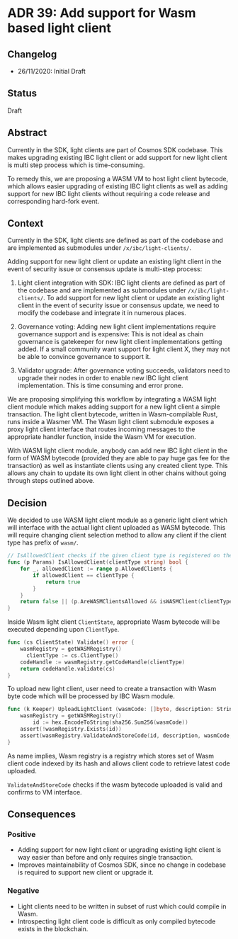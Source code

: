 # ADR 39: Add support for Wasm based light client

## Changelog

- 26/11/2020: Initial Draft

## Status

Draft

## Abstract

Currently in the SDK, light clients are part of Cosmos SDK codebase. This makes upgrading existing IBC light client or add
support for new light client is multi step process which is time-consuming.

To remedy this, we are proposing a WASM VM to host light client bytecode, which allows easier upgrading of
existing IBC light clients as well as adding support for new IBC light clients without requiring a code release and corresponding
hard-fork event.

## Context
Currently in the SDK, light clients are defined as part of the codebase and are implemented as submodules under
`/x/ibc/light-clients/`.

Adding support for new light client or update an existing light client in the event of security
issue or consensus update is multi-step process:

1. Light client integration with SDK: IBC light clients are defined as part of the codebase and are implemented as
submodules under `/x/ibc/light-clients/`. To add support for new light client or update an existing light client in the
event of security issue or consensus update, we need to modify the codebase and integrate it in numerous places.

2. Governance voting: Adding new light client implementations require governance support and is expensive: This is
not ideal as chain governance is gatekeeper for new light client implementations getting added. If a small community
want support for light client X, they may not be able to convince governance to support it.

3. Validator upgrade: After governance voting succeeds, validators need to upgrade their nodes in order to enable new
IBC light client implementation. This is time consuming and error prone.

We are proposing simplifying this workflow by integrating a WASM light client module which makes adding support for
a new light client a simple transaction. The light client bytecode, written in Wasm-compilable Rust, runs inside a Wasmer
VM. The Wasm light client submodule exposes a proxy light client interface that routes incoming messages to the
appropriate handler function, inside the Wasm VM for execution.

With WASM light client module, anybody can add new IBC light client in the form of WASM bytecode (provided they are able to pay huge gas fee for the transaction)
as well as instantiate clients using any created client type. This allows any chain to update its own light client in other chains
without going through steps outlined above.


## Decision

We decided to use WASM light client module as a generic light client which will interface with the actual light client
uploaded as WASM bytecode. This will require changing client selection method to allow any client if the client type
has prefix of `wasm/`.

```go
// IsAllowedClient checks if the given client type is registered on the allowlist.
func (p Params) IsAllowedClient(clientType string) bool {
	for _, allowedClient := range p.AllowedClients {
		if allowedClient == clientType {
			return true
		}
	}
	return false || (p.AreWASMClientsAllowed && isWASMClient(clientType))
}
```

Inside Wasm light client `ClientState`, appropriate Wasm bytecode will be executed depending upon `ClientType`.

```go
func (cs ClientState) Validate() error {
    wasmRegistry = getWASMRegistry()
	  clientType := cs.ClientType()
    codeHandle := wasmRegistry.getCodeHandle(clientType)
    return codeHandle.validate(cs)
}
```

To upload new light client, user need to create a transaction with Wasm byte code which will be
processed by IBC Wasm module.

```go
func (k Keeper) UploadLightClient (wasmCode: []byte, description: String) {
    wasmRegistry = getWASMRegistry()
		id := hex.EncodeToString(sha256.Sum256(wasmCode))
    assert(!wasmRegistry.Exists(id))
    assert(wasmRegistry.ValidateAndStoreCode(id, description, wasmCode, false))
}
```

As name implies, Wasm registry is a registry which stores set of Wasm client code indexed by its hash and allows
client code to retrieve latest code uploaded.

`ValidateAndStoreCode` checks if the wasm bytecode uploaded is valid and confirms to VM interface.

## Consequences

### Positive
- Adding support for new light client or upgrading existing light client is way easier than before and only requires single transaction.
- Improves maintainability of Cosmos SDK, since no change in codebase is required to support new client or upgrade it.

### Negative
- Light clients need to be written in subset of rust which could compile in Wasm.
- Introspecting light client code is difficult as only compiled bytecode exists in the blockchain.
